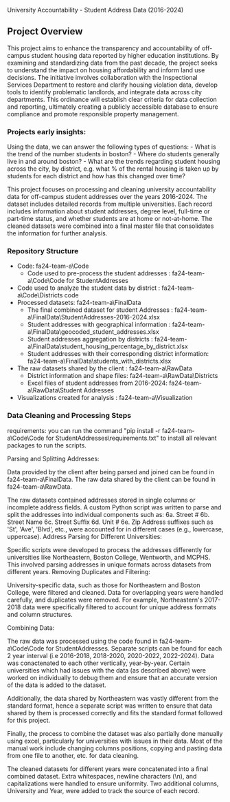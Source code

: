 University Accountability - Student Address Data (2016-2024)
## Project Overview
This project aims to enhance the transparency and accountability of off-campus student housing data reported by higher education institutions. By examining and standardizing data from the past decade, the project seeks to understand the impact on housing affordability and inform land use decisions. The initiative involves collaboration with the Inspectional Services Department to restore and clarify housing violation data, develop tools to identify problematic landlords, and integrate data across city departments. This ordinance will establish clear criteria for data collection and reporting, ultimately creating a publicly accessible database to ensure compliance and promote responsible property management.

### Projects early insights:
Using the data, we can answer the following types of questions:
    - What is the trend of the number students in boston?
    - Where do students generally live in and around boston?
    - What are the trends regarding student housing across the city, by district, e.g. what % of the rental housing is taken up by students for each district and how has this changed over time?
    

This project focuses on processing and cleaning university accountability data for off-campus student addresses over the years 2016-2024. The dataset includes detailed records from multiple universities. Each record includes information about student addresses, degree level, full-time or part-time status, and whether students are at home or not-at-home. The cleaned datasets were combined into a final master file that consolidates the information for further analysis.

### Repository Structure
- Code: fa24-team-a\Code
    - Code used to pre-process the student addresses : fa24-team-a\Code\Code for StudentAddresses
- Code used to analyze the student data by district :  fa24-team-a\Code\Districts code
- Processed datasets: fa24-team-a\FinalData
    - The final combined dataset for student Addresses : fa24-team-a\FinalData\StudentAddresses-2016-2024.xlsx
    - Student addresses with geographical information : fa24-team-a\FinalData\geocoded_student_addresses.xlsx
    - Student addresses aggregation by districts : fa24-team-a\FinalData\student_housing_percentage_by_district.xlsx
    - Student addresses with their corresponding district information: fa24-team-a\FinalData\students_with_districts.xlsx
- The raw datasets shared by the client : fa24-team-a\RawData
    - District information and shape files: fa24-team-a\RawData\Districts
    - Excel files of student addresses from 2016-2024: fa24-team-a\RawData\Student Addresses
- Visualizations created for analysis : fa24-team-a\Visualization


### Data Cleaning and Processing Steps

requirements:
you can run the command "pip install -r fa24-team-a\Code\Code for StudentAddresses\requirements.txt" to install all relevant packages to run the scripts.

Parsing and Splitting Addresses:

Data provided by the client after being parsed and joined can be found in fa24-team-a\FinalData. The raw data shared by the client can be found in fa24-team-a\RawData. 

The raw datasets contained addresses stored in single columns or incomplete address fields. A custom Python script was written to parse and split the addresses into individual components such as:
6a. Street #
6b. Street Name
6c. Street Suffix
6d. Unit #
6e. Zip
Address suffixes such as 'St', 'Ave', 'Blvd', etc., were accounted for in different cases (e.g., lowercase, uppercase).
Address Parsing for Different Universities:

Specific scripts were developed to process the addresses differently for universities like Northeastern, Boston College, Wentworth, and MCPHS. This involved parsing addresses in unique formats across datasets from different years.
Removing Duplicates and Filtering:

University-specific data, such as those for Northeastern and Boston College, were filtered and cleaned. Data for overlapping years were handled carefully, and duplicates were removed.
For example, Northeastern's 2017-2018 data were specifically filtered to account for unique address formats and column structures.

Combining Data:

The raw data was processed using the code found in fa24-team-a\Code\Code for StudentAddresses. Separate scripts can be found for each 2 year interval (i.e 2016-2018, 2018-2020, 2020-2022, 2022-2024). Data was conactenated to each other vertically, year-by-year. Certain universities which had issues with the data (as described above) were worked on individually to debug them and ensure that an accurate version of the data is added to the dataset.

Additionally, the data shared by Northeastern was vastly different from the standard format, hence a separate script was written to ensure that data shared by them is processed correctly and fits the standard format followed for this project.

Finally, the process to combine the dataset was also partially done manually using excel, particularly for universities with issues in their data. Most of the manual work include changing columns positions, copying and pasting data from one file to another, etc. for data cleaning.

The cleaned datasets for different years were concatenated into a final combined dataset. Extra whitespaces, newline characters (\n), and capitalizations were handled to ensure uniformity.
Two additional columns, University and Year, were added to track the source of each record.










